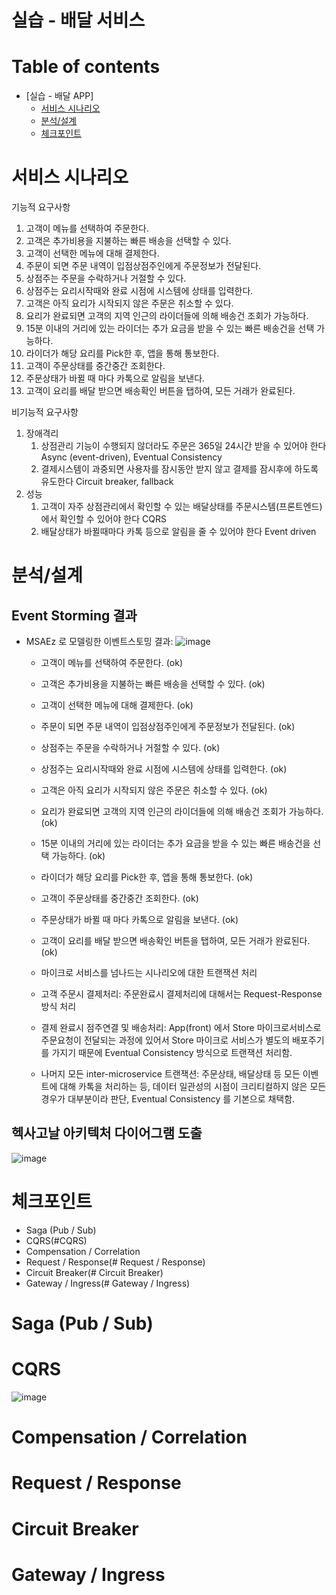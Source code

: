 # 실습 - 배달 서비스

# Table of contents
- [실습 - 배달 APP]
  - [서비스 시나리오](#서비스-시나리오)  
  - [분석/설계](#분석설계)
  - [체크포인트](#체크포인트)

# 서비스 시나리오
기능적 요구사항
1. 고객이 메뉴를 선택하여 주문한다.
2. 고객은 추가비용을 지불하는 빠른 배송을 선택할 수 있다.
3. 고객이 선택한 메뉴에 대해 결제한다.
4. 주문이 되면 주문 내역이 입점상점주인에게 주문정보가 전달된다.
5. 상점주는 주문을 수락하거나 거절할 수 있다.
6. 상점주는 요리시작때와 완료 시점에 시스템에 상태를 입력한다.
7. 고객은 아직 요리가 시작되지 않은 주문은 취소할 수 있다.
8. 요리가 완료되면 고객의 지역 인근의 라이더들에 의해 배송건 조회가 가능하다.
9. 15분 이내의 거리에 있는 라이더는 추가 요금을 받을 수 있는 빠른 배송건을 선택 가능하다.
10. 라이더가 해당 요리를 Pick한 후, 앱을 통해 통보한다.
11. 고객이 주문상태를 중간중간 조회한다.
12. 주문상태가 바뀔 때 마다 카톡으로 알림을 보낸다.
13. 고객이 요리를 배달 받으면 배송확인 버튼을 탭하여, 모든 거래가 완료된다.

비기능적 요구사항
1. 장애격리
    1. 상점관리 기능이 수행되지 않더라도 주문은 365일 24시간 받을 수 있어야 한다  Async (event-driven), Eventual Consistency
    1. 결제시스템이 과중되면 사용자를 잠시동안 받지 않고 결제를 잠시후에 하도록 유도한다  Circuit breaker, fallback
1. 성능
    1. 고객이 자주 상점관리에서 확인할 수 있는 배달상태를 주문시스템(프론트엔드)에서 확인할 수 있어야 한다  CQRS
    1. 배달상태가 바뀔때마다 카톡 등으로 알림을 줄 수 있어야 한다  Event driven


# 분석/설계


## Event Storming 결과
* MSAEz 로 모델링한 이벤트스토밍 결과: 
![image](https://user-images.githubusercontent.com/48579352/206129007-fdd0db5a-7dc3-462c-8c22-96848a2ce91a.png)

    - 고객이 메뉴를 선택하여 주문한다. (ok)
    - 고객은 추가비용을 지불하는 빠른 배송을 선택할 수 있다. (ok)
    - 고객이 선택한 메뉴에 대해 결제한다. (ok)
    - 주문이 되면 주문 내역이 입점상점주인에게 주문정보가 전달된다. (ok)
    - 상점주는 주문을 수락하거나 거절할 수 있다. (ok)
    - 상점주는 요리시작때와 완료 시점에 시스템에 상태를 입력한다. (ok)
    - 고객은 아직 요리가 시작되지 않은 주문은 취소할 수 있다. (ok)
    - 요리가 완료되면 고객의 지역 인근의 라이더들에 의해 배송건 조회가 가능하다. (ok)
    - 15분 이내의 거리에 있는 라이더는 추가 요금을 받을 수 있는 빠른 배송건을 선택 가능하다. (ok)
    - 라이더가 해당 요리를 Pick한 후, 앱을 통해 통보한다. (ok)
    - 고객이 주문상태를 중간중간 조회한다. (ok)
    - 주문상태가 바뀔 때 마다 카톡으로 알림을 보낸다. (ok)
    - 고객이 요리를 배달 받으면 배송확인 버튼을 탭하여, 모든 거래가 완료된다. (ok)
    
    - 마이크로 서비스를 넘나드는 시나리오에 대한 트랜잭션 처리
    - 고객 주문시 결제처리:  주문완료시 결제처리에 대해서는 Request-Response 방식 처리
    - 결제 완료시 점주연결 및 배송처리:  App(front) 에서 Store 마이크로서비스로 주문요청이 전달되는 과정에 있어서 Store 마이크로 서비스가 별도의 배포주기를 가지기 때문에 Eventual Consistency 방식으로 트랜잭션 처리함.
    - 나머지 모든 inter-microservice 트랜잭션: 주문상태, 배달상태 등 모든 이벤트에 대해 카톡을 처리하는 등, 데이터 일관성의 시점이 크리티컬하지 않은 모든 경우가 대부분이라 판단, Eventual Consistency 를 기본으로 채택함.



## 헥사고날 아키텍처 다이어그램 도출
    
![image](https://user-images.githubusercontent.com/48579352/206130434-651d3741-0032-474a-97db-51d4a8fb7eb0.png)

# 체크포인트

- Saga (Pub / Sub)
- CQRS(#CQRS)
- Compensation / Correlation
- Request / Response(# Request / Response)
- Circuit Breaker(# Circuit Breaker)
- Gateway / Ingress(# Gateway / Ingress)

# Saga (Pub / Sub)

# CQRS
![image](https://user-images.githubusercontent.com/48579352/206148411-1b3c03e1-fca7-485c-bbde-e255d116eb82.png)


# Compensation / Correlation

# Request / Response

# Circuit Breaker

# Gateway / Ingress
